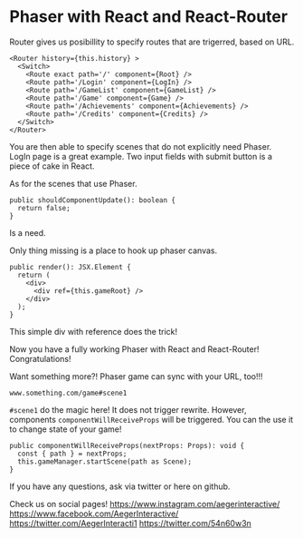 # Phaser with React and React-Router
Router gives us posibillity to specify routes that are trigerred, based on URL.

```
<Router history={this.history} >
  <Switch>
    <Route exact path='/' component={Root} />
    <Route path='/Login' component={LogIn} />
    <Route path='/GameList' component={GameList} />
    <Route path='/Game' component={Game} />
    <Route path='/Achievements' component={Achievements} />
    <Route path='/Credits' component={Credits} />
  </Switch>
</Router>
```
You are then able to specify scenes that do not explicitly need Phaser.
LogIn page is a great example.
Two input fields with submit button is a piece of cake in React.

As for the scenes that use Phaser.
```
public shouldComponentUpdate(): boolean {
  return false;
}
```
Is a need.

Only thing missing is a place to hook up phaser canvas.

```
public render(): JSX.Element {
  return (
    <div>
      <div ref={this.gameRoot} />
    </div>
  );
}
```
This simple div with reference does the trick!
  
Now you have a fully working Phaser with React and React-Router! Congratulations!

Want something more?!
Phaser game can sync with your URL, too!!!
```
www.something.com/game#scene1
```
```#scene1``` do the magic here!
It does not trigger rewrite. However, components ```componentWillReceiveProps``` will be triggered.
You can the use it to change state of your game!
```
public componentWillReceiveProps(nextProps: Props): void {
  const { path } = nextProps;
  this.gameManager.startScene(path as Scene);
}
```

If you have any questions, ask via twitter or here on github.

Check us on social pages!
https://www.instagram.com/aegerinteractive/
https://www.facebook.com/AegerInteractive/
https://twitter.com/AegerInteracti1
https://twitter.com/54n60w3n


